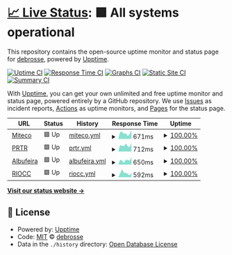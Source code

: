 # [📈 Live Status](https://ddebrosse.github.io/mtc): <!--live status--> **🟩 All systems operational**

This repository contains the open-source uptime monitor and status page for [debrosse](https://ddebrosse.github.io/mtc), powered by [Upptime](https://github.com/upptime/upptime).

[![Uptime CI](https://github.com/ddebrosse/mtc/workflows/Uptime%20CI/badge.svg)](https://github.com/ddebrosse/mtc/actions?query=workflow%3A%22Uptime+CI%22)
[![Response Time CI](https://github.com/ddebrosse/mtc/workflows/Response%20Time%20CI/badge.svg)](https://github.com/ddebrosse/mtc/actions?query=workflow%3A%22Response+Time+CI%22)
[![Graphs CI](https://github.com/ddebrosse/mtc/workflows/Graphs%20CI/badge.svg)](https://github.com/ddebrosse/mtc/actions?query=workflow%3A%22Graphs+CI%22)
[![Static Site CI](https://github.com/ddebrosse/mtc/workflows/Static%20Site%20CI/badge.svg)](https://github.com/ddebrosse/mtc/actions?query=workflow%3A%22Static+Site+CI%22)
[![Summary CI](https://github.com/ddebrosse/mtc/workflows/Summary%20CI/badge.svg)](https://github.com/ddebrosse/mtc/actions?query=workflow%3A%22Summary+CI%22)

With [Upptime](https://upptime.js.org), you can get your own unlimited and free uptime monitor and status page, powered entirely by a GitHub repository. We use [Issues](https://github.com/ddebrosse/mtc/issues) as incident reports, [Actions](https://github.com/ddebrosse/mtc/actions) as uptime monitors, and [Pages](https://ddebrosse.github.io/mtc) for the status page.

<!--start: status pages-->
<!-- This summary is generated by Upptime (https://github.com/upptime/upptime) -->
<!-- Do not edit this manually, your changes will be overwritten -->
<!-- prettier-ignore -->
| URL | Status | History | Response Time | Uptime |
| --- | ------ | ------- | ------------- | ------ |
| <img alt="" src="https://icons.duckduckgo.com/ip3/www.miteco.gob.es.ico" height="13"> [Miteco](https://www.miteco.gob.es/) | 🟩 Up | [miteco.yml](https://github.com/ddebrosse/mtc/commits/HEAD/history/miteco.yml) | <details><summary><img alt="Response time graph" src="./graphs/miteco/response-time-week.png" height="20"> 671ms</summary><br><a href="https://ddebrosse.github.io/mtc/history/miteco"><img alt="Response time 1041" src="https://img.shields.io/endpoint?url=https%3A%2F%2Fraw.githubusercontent.com%2Fddebrosse%2Fmtc%2FHEAD%2Fapi%2Fmiteco%2Fresponse-time.json"></a><br><a href="https://ddebrosse.github.io/mtc/history/miteco"><img alt="24-hour response time 839" src="https://img.shields.io/endpoint?url=https%3A%2F%2Fraw.githubusercontent.com%2Fddebrosse%2Fmtc%2FHEAD%2Fapi%2Fmiteco%2Fresponse-time-day.json"></a><br><a href="https://ddebrosse.github.io/mtc/history/miteco"><img alt="7-day response time 671" src="https://img.shields.io/endpoint?url=https%3A%2F%2Fraw.githubusercontent.com%2Fddebrosse%2Fmtc%2FHEAD%2Fapi%2Fmiteco%2Fresponse-time-week.json"></a><br><a href="https://ddebrosse.github.io/mtc/history/miteco"><img alt="30-day response time 860" src="https://img.shields.io/endpoint?url=https%3A%2F%2Fraw.githubusercontent.com%2Fddebrosse%2Fmtc%2FHEAD%2Fapi%2Fmiteco%2Fresponse-time-month.json"></a><br><a href="https://ddebrosse.github.io/mtc/history/miteco"><img alt="1-year response time 1041" src="https://img.shields.io/endpoint?url=https%3A%2F%2Fraw.githubusercontent.com%2Fddebrosse%2Fmtc%2FHEAD%2Fapi%2Fmiteco%2Fresponse-time-year.json"></a></details> | <details><summary><a href="https://ddebrosse.github.io/mtc/history/miteco">100.00%</a></summary><a href="https://ddebrosse.github.io/mtc/history/miteco"><img alt="All-time uptime 100.00%" src="https://img.shields.io/endpoint?url=https%3A%2F%2Fraw.githubusercontent.com%2Fddebrosse%2Fmtc%2FHEAD%2Fapi%2Fmiteco%2Fuptime.json"></a><br><a href="https://ddebrosse.github.io/mtc/history/miteco"><img alt="24-hour uptime 100.00%" src="https://img.shields.io/endpoint?url=https%3A%2F%2Fraw.githubusercontent.com%2Fddebrosse%2Fmtc%2FHEAD%2Fapi%2Fmiteco%2Fuptime-day.json"></a><br><a href="https://ddebrosse.github.io/mtc/history/miteco"><img alt="7-day uptime 100.00%" src="https://img.shields.io/endpoint?url=https%3A%2F%2Fraw.githubusercontent.com%2Fddebrosse%2Fmtc%2FHEAD%2Fapi%2Fmiteco%2Fuptime-week.json"></a><br><a href="https://ddebrosse.github.io/mtc/history/miteco"><img alt="30-day uptime 100.00%" src="https://img.shields.io/endpoint?url=https%3A%2F%2Fraw.githubusercontent.com%2Fddebrosse%2Fmtc%2FHEAD%2Fapi%2Fmiteco%2Fuptime-month.json"></a><br><a href="https://ddebrosse.github.io/mtc/history/miteco"><img alt="1-year uptime 100.00%" src="https://img.shields.io/endpoint?url=https%3A%2F%2Fraw.githubusercontent.com%2Fddebrosse%2Fmtc%2FHEAD%2Fapi%2Fmiteco%2Fuptime-year.json"></a></details>
| <img alt="" src="https://icons.duckduckgo.com/ip3/www.prtr.miteco.gob.es.ico" height="13"> [PRTR](https://www.prtr.miteco.gob.es/) | 🟩 Up | [prtr.yml](https://github.com/ddebrosse/mtc/commits/HEAD/history/prtr.yml) | <details><summary><img alt="Response time graph" src="./graphs/prtr/response-time-week.png" height="20"> 712ms</summary><br><a href="https://ddebrosse.github.io/mtc/history/prtr"><img alt="Response time 1065" src="https://img.shields.io/endpoint?url=https%3A%2F%2Fraw.githubusercontent.com%2Fddebrosse%2Fmtc%2FHEAD%2Fapi%2Fprtr%2Fresponse-time.json"></a><br><a href="https://ddebrosse.github.io/mtc/history/prtr"><img alt="24-hour response time 768" src="https://img.shields.io/endpoint?url=https%3A%2F%2Fraw.githubusercontent.com%2Fddebrosse%2Fmtc%2FHEAD%2Fapi%2Fprtr%2Fresponse-time-day.json"></a><br><a href="https://ddebrosse.github.io/mtc/history/prtr"><img alt="7-day response time 712" src="https://img.shields.io/endpoint?url=https%3A%2F%2Fraw.githubusercontent.com%2Fddebrosse%2Fmtc%2FHEAD%2Fapi%2Fprtr%2Fresponse-time-week.json"></a><br><a href="https://ddebrosse.github.io/mtc/history/prtr"><img alt="30-day response time 715" src="https://img.shields.io/endpoint?url=https%3A%2F%2Fraw.githubusercontent.com%2Fddebrosse%2Fmtc%2FHEAD%2Fapi%2Fprtr%2Fresponse-time-month.json"></a><br><a href="https://ddebrosse.github.io/mtc/history/prtr"><img alt="1-year response time 1065" src="https://img.shields.io/endpoint?url=https%3A%2F%2Fraw.githubusercontent.com%2Fddebrosse%2Fmtc%2FHEAD%2Fapi%2Fprtr%2Fresponse-time-year.json"></a></details> | <details><summary><a href="https://ddebrosse.github.io/mtc/history/prtr">100.00%</a></summary><a href="https://ddebrosse.github.io/mtc/history/prtr"><img alt="All-time uptime 99.96%" src="https://img.shields.io/endpoint?url=https%3A%2F%2Fraw.githubusercontent.com%2Fddebrosse%2Fmtc%2FHEAD%2Fapi%2Fprtr%2Fuptime.json"></a><br><a href="https://ddebrosse.github.io/mtc/history/prtr"><img alt="24-hour uptime 100.00%" src="https://img.shields.io/endpoint?url=https%3A%2F%2Fraw.githubusercontent.com%2Fddebrosse%2Fmtc%2FHEAD%2Fapi%2Fprtr%2Fuptime-day.json"></a><br><a href="https://ddebrosse.github.io/mtc/history/prtr"><img alt="7-day uptime 100.00%" src="https://img.shields.io/endpoint?url=https%3A%2F%2Fraw.githubusercontent.com%2Fddebrosse%2Fmtc%2FHEAD%2Fapi%2Fprtr%2Fuptime-week.json"></a><br><a href="https://ddebrosse.github.io/mtc/history/prtr"><img alt="30-day uptime 100.00%" src="https://img.shields.io/endpoint?url=https%3A%2F%2Fraw.githubusercontent.com%2Fddebrosse%2Fmtc%2FHEAD%2Fapi%2Fprtr%2Fuptime-month.json"></a><br><a href="https://ddebrosse.github.io/mtc/history/prtr"><img alt="1-year uptime 99.96%" src="https://img.shields.io/endpoint?url=https%3A%2F%2Fraw.githubusercontent.com%2Fddebrosse%2Fmtc%2FHEAD%2Fapi%2Fprtr%2Fuptime-year.json"></a></details>
| <img alt="" src="https://icons.duckduckgo.com/ip3/www.cadc-albufeira.eu.ico" height="13"> [Albufeira](https://www.cadc-albufeira.eu/) | 🟩 Up | [albufeira.yml](https://github.com/ddebrosse/mtc/commits/HEAD/history/albufeira.yml) | <details><summary><img alt="Response time graph" src="./graphs/albufeira/response-time-week.png" height="20"> 650ms</summary><br><a href="https://ddebrosse.github.io/mtc/history/albufeira"><img alt="Response time 808" src="https://img.shields.io/endpoint?url=https%3A%2F%2Fraw.githubusercontent.com%2Fddebrosse%2Fmtc%2FHEAD%2Fapi%2Falbufeira%2Fresponse-time.json"></a><br><a href="https://ddebrosse.github.io/mtc/history/albufeira"><img alt="24-hour response time 916" src="https://img.shields.io/endpoint?url=https%3A%2F%2Fraw.githubusercontent.com%2Fddebrosse%2Fmtc%2FHEAD%2Fapi%2Falbufeira%2Fresponse-time-day.json"></a><br><a href="https://ddebrosse.github.io/mtc/history/albufeira"><img alt="7-day response time 650" src="https://img.shields.io/endpoint?url=https%3A%2F%2Fraw.githubusercontent.com%2Fddebrosse%2Fmtc%2FHEAD%2Fapi%2Falbufeira%2Fresponse-time-week.json"></a><br><a href="https://ddebrosse.github.io/mtc/history/albufeira"><img alt="30-day response time 605" src="https://img.shields.io/endpoint?url=https%3A%2F%2Fraw.githubusercontent.com%2Fddebrosse%2Fmtc%2FHEAD%2Fapi%2Falbufeira%2Fresponse-time-month.json"></a><br><a href="https://ddebrosse.github.io/mtc/history/albufeira"><img alt="1-year response time 808" src="https://img.shields.io/endpoint?url=https%3A%2F%2Fraw.githubusercontent.com%2Fddebrosse%2Fmtc%2FHEAD%2Fapi%2Falbufeira%2Fresponse-time-year.json"></a></details> | <details><summary><a href="https://ddebrosse.github.io/mtc/history/albufeira">100.00%</a></summary><a href="https://ddebrosse.github.io/mtc/history/albufeira"><img alt="All-time uptime 100.00%" src="https://img.shields.io/endpoint?url=https%3A%2F%2Fraw.githubusercontent.com%2Fddebrosse%2Fmtc%2FHEAD%2Fapi%2Falbufeira%2Fuptime.json"></a><br><a href="https://ddebrosse.github.io/mtc/history/albufeira"><img alt="24-hour uptime 100.00%" src="https://img.shields.io/endpoint?url=https%3A%2F%2Fraw.githubusercontent.com%2Fddebrosse%2Fmtc%2FHEAD%2Fapi%2Falbufeira%2Fuptime-day.json"></a><br><a href="https://ddebrosse.github.io/mtc/history/albufeira"><img alt="7-day uptime 100.00%" src="https://img.shields.io/endpoint?url=https%3A%2F%2Fraw.githubusercontent.com%2Fddebrosse%2Fmtc%2FHEAD%2Fapi%2Falbufeira%2Fuptime-week.json"></a><br><a href="https://ddebrosse.github.io/mtc/history/albufeira"><img alt="30-day uptime 100.00%" src="https://img.shields.io/endpoint?url=https%3A%2F%2Fraw.githubusercontent.com%2Fddebrosse%2Fmtc%2FHEAD%2Fapi%2Falbufeira%2Fuptime-month.json"></a><br><a href="https://ddebrosse.github.io/mtc/history/albufeira"><img alt="1-year uptime 100.00%" src="https://img.shields.io/endpoint?url=https%3A%2F%2Fraw.githubusercontent.com%2Fddebrosse%2Fmtc%2FHEAD%2Fapi%2Falbufeira%2Fuptime-year.json"></a></details>
| <img alt="" src="https://icons.duckduckgo.com/ip3/www.lariocc.es.ico" height="13"> [RIOCC](https://www.lariocc.es/) | 🟩 Up | [riocc.yml](https://github.com/ddebrosse/mtc/commits/HEAD/history/riocc.yml) | <details><summary><img alt="Response time graph" src="./graphs/riocc/response-time-week.png" height="20"> 592ms</summary><br><a href="https://ddebrosse.github.io/mtc/history/riocc"><img alt="Response time 773" src="https://img.shields.io/endpoint?url=https%3A%2F%2Fraw.githubusercontent.com%2Fddebrosse%2Fmtc%2FHEAD%2Fapi%2Friocc%2Fresponse-time.json"></a><br><a href="https://ddebrosse.github.io/mtc/history/riocc"><img alt="24-hour response time 592" src="https://img.shields.io/endpoint?url=https%3A%2F%2Fraw.githubusercontent.com%2Fddebrosse%2Fmtc%2FHEAD%2Fapi%2Friocc%2Fresponse-time-day.json"></a><br><a href="https://ddebrosse.github.io/mtc/history/riocc"><img alt="7-day response time 592" src="https://img.shields.io/endpoint?url=https%3A%2F%2Fraw.githubusercontent.com%2Fddebrosse%2Fmtc%2FHEAD%2Fapi%2Friocc%2Fresponse-time-week.json"></a><br><a href="https://ddebrosse.github.io/mtc/history/riocc"><img alt="30-day response time 591" src="https://img.shields.io/endpoint?url=https%3A%2F%2Fraw.githubusercontent.com%2Fddebrosse%2Fmtc%2FHEAD%2Fapi%2Friocc%2Fresponse-time-month.json"></a><br><a href="https://ddebrosse.github.io/mtc/history/riocc"><img alt="1-year response time 773" src="https://img.shields.io/endpoint?url=https%3A%2F%2Fraw.githubusercontent.com%2Fddebrosse%2Fmtc%2FHEAD%2Fapi%2Friocc%2Fresponse-time-year.json"></a></details> | <details><summary><a href="https://ddebrosse.github.io/mtc/history/riocc">100.00%</a></summary><a href="https://ddebrosse.github.io/mtc/history/riocc"><img alt="All-time uptime 99.99%" src="https://img.shields.io/endpoint?url=https%3A%2F%2Fraw.githubusercontent.com%2Fddebrosse%2Fmtc%2FHEAD%2Fapi%2Friocc%2Fuptime.json"></a><br><a href="https://ddebrosse.github.io/mtc/history/riocc"><img alt="24-hour uptime 100.00%" src="https://img.shields.io/endpoint?url=https%3A%2F%2Fraw.githubusercontent.com%2Fddebrosse%2Fmtc%2FHEAD%2Fapi%2Friocc%2Fuptime-day.json"></a><br><a href="https://ddebrosse.github.io/mtc/history/riocc"><img alt="7-day uptime 100.00%" src="https://img.shields.io/endpoint?url=https%3A%2F%2Fraw.githubusercontent.com%2Fddebrosse%2Fmtc%2FHEAD%2Fapi%2Friocc%2Fuptime-week.json"></a><br><a href="https://ddebrosse.github.io/mtc/history/riocc"><img alt="30-day uptime 99.99%" src="https://img.shields.io/endpoint?url=https%3A%2F%2Fraw.githubusercontent.com%2Fddebrosse%2Fmtc%2FHEAD%2Fapi%2Friocc%2Fuptime-month.json"></a><br><a href="https://ddebrosse.github.io/mtc/history/riocc"><img alt="1-year uptime 99.99%" src="https://img.shields.io/endpoint?url=https%3A%2F%2Fraw.githubusercontent.com%2Fddebrosse%2Fmtc%2FHEAD%2Fapi%2Friocc%2Fuptime-year.json"></a></details>

<!--end: status pages-->

[**Visit our status website →**](https://ddebrosse.github.io/mtc)

## 📄 License

- Powered by: [Upptime](https://github.com/upptime/upptime)
- Code: [MIT](./LICENSE) © [debrosse](https://ddebrosse.github.io/mtc)
- Data in the `./history` directory: [Open Database License](https://opendatacommons.org/licenses/odbl/1-0/)
